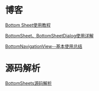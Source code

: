 # 博客

[Bottom Sheet使用教程](http://www.jcodecraeer.com/a/anzhuokaifa/androidkaifa/2017/0327/7729.html)

[BottomSheet、BottomSheetDialog使用详解](https://www.jianshu.com/p/0a7383e0ad0f)

[BottomNavigationView--基本使用总结](https://www.jianshu.com/p/aa499cc64f72)

# 源码解析

[BottomSheets源码解析](https://github.com/android-cjj/SourceAnalysis)